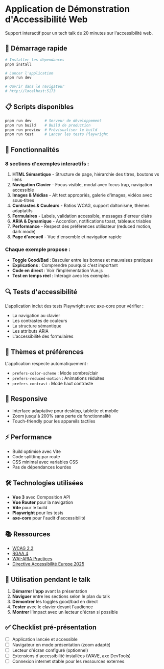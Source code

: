 # Application de Démonstration d'Accessibilité Web

Support interactif pour un tech talk de 20 minutes sur l'accessibilité web.

## 🚀 Démarrage rapide

```bash
# Installer les dépendances
pnpm install

# Lancer l'application
pnpm run dev

# Ouvrir dans le navigateur
# http://localhost:5173
```

## 📋 Scripts disponibles

```bash
pnpm run dev      # Serveur de développement
pnpm run build    # Build de production
pnpm run preview  # Prévisualiser le build
pnpm run test     # Lancer les tests Playwright
```

## 🎯 Fonctionnalités

### 8 sections d'exemples interactifs :

1. **HTML Sémantique** - Structure de page, hiérarchie des titres, boutons vs liens
2. **Navigation Clavier** - Focus visible, modal avec focus trap, navigation accessible
3. **Images & Médias** - Alt text appropriés, galerie d'images, vidéos avec sous-titres
4. **Contrastes & Couleurs** - Ratios WCAG, support daltonisme, thèmes adaptatifs
5. **Formulaires** - Labels, validation accessible, messages d'erreur clairs
6. **ARIA & Dynamique** - Accordion, notifications toast, tableaux triables
7. **Performance** - Respect des préférences utilisateur (reduced motion, dark mode)
8. **Page d'accueil** - Vue d'ensemble et navigation rapide

### Chaque exemple propose :

- **Toggle Good/Bad** : Basculer entre les bonnes et mauvaises pratiques
- **Explications** : Comprendre pourquoi c'est important
- **Code en direct** : Voir l'implémentation Vue.js
- **Test en temps réel** : Interagir avec les exemples

## 🔍 Tests d'accessibilité

L'application inclut des tests Playwright avec axe-core pour vérifier :
- La navigation au clavier
- Les contrastes de couleurs
- La structure sémantique
- Les attributs ARIA
- L'accessibilité des formulaires

## 🎨 Thèmes et préférences

L'application respecte automatiquement :
- `prefers-color-scheme` : Mode sombre/clair
- `prefers-reduced-motion` : Animations réduites
- `prefers-contrast` : Mode haut contraste

## 📱 Responsive

- Interface adaptative pour desktop, tablette et mobile
- Zoom jusqu'à 200% sans perte de fonctionnalité
- Touch-friendly pour les appareils tactiles

## ⚡ Performance

- Build optimisé avec Vite
- Code splitting par route
- CSS minimal avec variables CSS
- Pas de dépendances lourdes

## 🛠️ Technologies utilisées

- **Vue 3** avec Composition API
- **Vue Router** pour la navigation
- **Vite** pour le build
- **Playwright** pour les tests
- **axe-core** pour l'audit d'accessibilité

## 📚 Ressources

- [WCAG 2.2](https://www.w3.org/WAI/standards-guidelines/wcag/)
- [RGAA 4](https://accessibilite.numerique.gouv.fr/)
- [WAI-ARIA Practices](https://www.w3.org/WAI/ARIA/apg/)
- [Directive Accessibilité Europe 2025](https://ec.europa.eu/social/main.jsp?catId=1202)

## 🎤 Utilisation pendant le talk

1. **Démarrer l'app** avant la présentation
2. **Naviguer** entre les sections selon le plan du talk
3. **Démontrer** les toggles good/bad en direct
4. **Tester** avec le clavier devant l'audience
5. **Montrer** l'impact avec un lecteur d'écran si possible

## ✅ Checklist pré-présentation

- [ ] Application lancée et accessible
- [ ] Navigateur en mode présentation (zoom adapté)
- [ ] Lecteur d'écran configuré (optionnel)
- [ ] Extensions d'accessibilité installées (WAVE, axe DevTools)
- [ ] Connexion internet stable pour les ressources externes